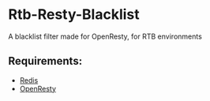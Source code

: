 # Rtb-Resty-Blacklist
A blacklist filter made for OpenResty, for RTB environments

## Requirements:
 - [Redis](http://redis.io)
 - [OpenResty](https://openresty.org)

